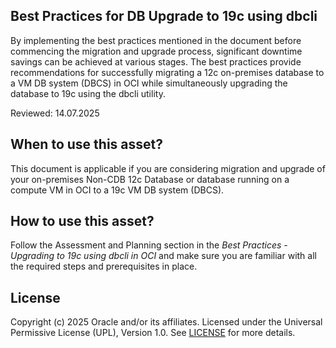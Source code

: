 ## Best Practices for DB Upgrade to 19c using dbcli

By implementing the best practices mentioned in the document before commencing the migration and upgrade process, significant downtime savings can be achieved at various stages. The best practices provide recommendations for successfully migrating a 12c on-premises database to a VM DB system (DBCS) in OCI while simultaneously upgrading the database to 19c using the dbcli utility.

Reviewed: 14.07.2025

## When to use this asset?

This document is applicable if you are considering migration and upgrade of your on-premises Non-CDB 12c Database or database running on a compute VM in OCI to a 19c VM DB system (DBCS).

## How to use this asset?

Follow the Assessment and Planning section in the *Best Practices - Upgrading to 19c using dbcli in OCI* and make sure you are familiar with all the required steps and prerequisites in place.


## License
Copyright (c) 2025 Oracle and/or its affiliates.
Licensed under the Universal Permissive License (UPL), Version 1.0.
See [LICENSE](LICENSE) for more details.
